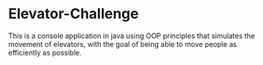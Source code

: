 # Elevator-Challenge
This is a console application in java using OOP principles that simulates the movement of elevators, with the goal of being able to move people as efficiently as possible.
